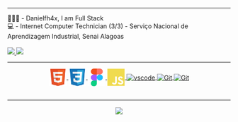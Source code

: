 





  <hr>
  <div align="left" style="display: inline_block">
 👨🏽‍💻 - Danielfh4x, I am Full Stack <br>
 💻 - Internet Computer Technician (3/3) - Serviço Nacional de Aprendizagem Industrial, Senai Alagoas
  </div>
  <br>

  <a href="https://github.com/Dr-danielfh4x-front-end">
     
  <img height="180em" src="https://github-readme-stats.vercel.app/api?username=Dr-danielfh4x-front-end&show_icons=true&theme=blue_navy&include_all_commits=true&count_private=true"/>

  <img height="180em" src="https://github-readme-stats.vercel.app/api/top-langs/?username=Dr-danielfh4x-front-end&layout=compact&langs_count=6&theme=blue_navy"/>
  

<br>
<hr>
  
  <div align="center" style="display: inline_block">
    <img align="center" alt="HTML" height="40" width="40" src="https://raw.githubusercontent.com/devicons/devicon/master/icons/html5/html5-original.svg">
    <img align="center" alt="CSS" height="40" width="40" src="https://raw.githubusercontent.com/devicons/devicon/master/icons/css3/css3-original.svg">
    <img align="center" alt="Figma" height="40" width="40" src="https://raw.githubusercontent.com/devicons/devicon/master/icons/figma/figma-original.svg">
    <img align="center" alt="JS" height="40" width="40" src="https://raw.githubusercontent.com/devicons/devicon/master/icons/javascript/javascript-plain.svg">
    <img align="center" alt="vscode" height="40" width="40" src="https://img.icons8.com/?size=100&id=0OQR1FYCuA9f&format=png&color=000000">
    <img align="center" alt="Git" height="40" width="40" src="https://git-scm.com/images/logos/downloads/Git-Icon-1788C.png">
    <img align="center" alt="Git" height="40" width="40" src="https://github.com/user-attachments/assets/85b269e0-956a-4f01-b17c-23a59f5e02ea"> 
  

    
 </div>
    <br>
  <hr>
  <div align="center" style="display: inline_block">
  <a href="https://www.instagram.com/danielfh4x/" target="_blank"><img align="center" src="https://img.shields.io/badge/-danielfh4x-%23E4405F?style=for-the-badge&logo=instagram&logoColor=white" target="_blank"></a>
   </div>
</div>




